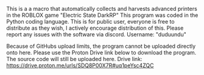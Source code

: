 This is a a macro that automatically collects and harvests advanced printers in the ROBLOX game "Electric State DarkRP"
This program was coded in the Python coding language.
This is for public user, everyone is free to distribute as they wish, I actively encourage distribution of this.
Please report any issues with the software via discord. Username: "duduundu"

Because of GitHubs upload limits, the program cannot be uploaded directly onto here. Please use the Proton Drive link below to download the program. The source code will still be uploaded here.
Drive link: https://drive.proton.me/urls/SDQ8P00X7R#uq1peYsc4ZQC
